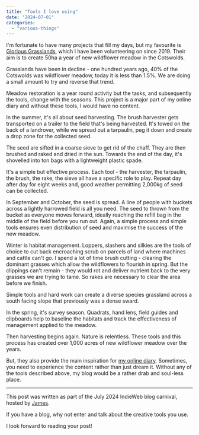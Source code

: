 ```yaml
---
title: "Tools I love using"
date: "2024-07-01"
categories: 
  - "various-things"
---
```


I'm fortunate to have many projects that fill my days, but my favourite is [Glorious Grasslands](https://diary.uncountable.uk/projects/glorious-grasslands/), which I have been volunteering on since 2019. Their aim is to create 50ha a year of new wildflower meadow in the Cotswolds.

Grasslands have been in decline - one hundred years ago, 40% of the Cotswolds was wildflower meadow, today it is less than 1.5%. We are doing a small amount to try and reverse that trend.

Meadow restoration is a year round activity but the tasks, and subsequently the tools, change with the seasons. This project is a major part of my online diary and without these tools, I would have no content.

In the summer, it's all about seed harvesting. The brush harvester gets transported on a trailer to the field that's being harvested. It's towed on the back of a landrover, while we spread out a tarpaulin, peg it down and create a drop zone for the collected seed.

The seed are sifted in a coarse sieve to get rid of the chaff. They are then brushed and raked and dried in the sun. Towards the end of the day, it's shovelled into ton bags with a lightweight plastic spade.

It's a simple but effective process. Each tool - the harvester, the tarpaulin, the brush, the rake, the sieve all have a specific role to play. Repeat day after day for eight weeks and, good weather permitting 2,000kg of seed can be collected.

In September and October, the seed is spread. A line of people with buckets across a lightly harrowed field is all you need. The seed to thrown from the bucket as everyone moves forward, ideally reaching the refill bag in the middle of the field before you run out. Again, a simple process and simple tools ensures even distribution of seed and maximise the success of the new meadow.

Winter is habitat management. Loppers, slashers and silkies are the tools of choice to cut back encroaching scrub on parcels of land where machines and cattle can't go. I spend a lot of time brush cutting - clearing the dominant grasses which allow the wildflowers to flourish in spring. But the clippings can't remain - they would rot and deliver nutrient back to the very grasses we are trying to tame. So rakes are necessary to clear the area before we finish.

Simple tools and hard work can create a diverse species grassland across a south facing slope that previously was a dense sward.

In the spring, it's survey season. Quadrats, hand lens, field guides and clipboards help to baseline the habitats and track the effectiveness of management applied to the meadow.

Then harvesting begins again. Nature is relentless. These tools and this process has created over 1,000 acres of new wildflower meadow over the years.

But, they also provide the main inspiration for [my online diary](https://diary.uncountable.uk/projects/glorious-grasslands/). Sometimes, you need to experience the content rather than just dream it. Without any of the tools described above, my blog would be a rather drab and soul-less place.

* * *

This post was written as part of the July 2024 IndieWeb blog carnival, hosted by [James](https://jamesg.blog/2024/07/01/indieweb-carnival-tools/).

If you have a blog, why not enter and talk about the creative tools you use.

I look forward to reading your post!
